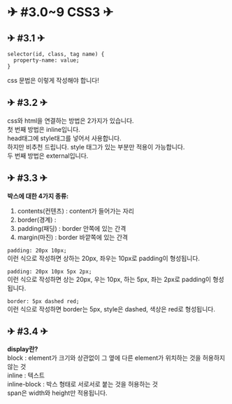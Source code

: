 # ✈ #3.0~9 CSS3 ✈

## ✈ #3.1 ✈

```
selector(id, class, tag name) {
  property-name: value;
}
```

css 문법은 이렇게 작성해야 합니다!  

## ✈ #3.2 ✈

css와 html을 연결하는 방법은 2가지가 있습니다.  
첫 번째 방법은 inline입니다.  
head태그에 style태그를 넣어서 사용합니다.  
하지만 비추천 드립니다. style 태그가 있는 부분만 적용이 가능합니다.  
두 번째 방법은 external입니다.  

## ✈ #3.3 ✈

__박스에 대한 4가지 종류:__

1. contents(컨텐츠) : content가 들어가는 자리
2. border(경계) :
3. padding(패딩) : border 안쪽에 있는 간격
4. margin(마진) : border 바깥쪽에 있는 간격

`padding: 20px 10px;`  
이런 식으로 작성하면 상하는 20px, 좌우는 10px로 padding이 형성됩니다.

`padding: 20px 10px 5px 2px;`  
이런 식으로 작성하면 상는 20px, 우는 10px, 하는 5px, 좌는 2px로 padding이 형성됩니다.

`border: 5px dashed red;`  
이런 식으로 작성하면 border는 5px, style은 dashed, 색상은 red로 형성됩니다.

## ✈ #3.4 ✈

__display란?__  
block : element가 크기와 상관없이 그 옆에 다른 element가 위치하는 것을 허용하지 않는 것  
inline : 텍스트  
inline-block : 박스 형태로 서로서로 붙는 것을 허용하는 것  
span은 width와 height만 적용됩니다.
